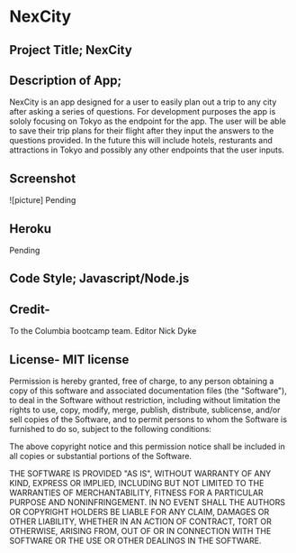 # NexCity

## Project Title; NexCity

## Description of App; 
NexCity is an app designed for a user to easily plan out a trip to any city after asking a series of questions. For development purposes the app is sololy focusing on Tokyo as the endpoint for the app. The user will be able to save their trip plans for their flight after they input the answers to the questions provided. In the future this will include hotels, resturants and attractions in Tokyo and possibly any other endpoints that the user inputs. 

## Screenshot
![picture] Pending

## Heroku 
Pending

## Code Style; Javascript/Node.js

## Credit- 
To the Columbia bootcamp team. Editor Nick Dyke 

## License- MIT license
Permission is hereby granted, free of charge, to any person obtaining a copy of this software and associated documentation files (the "Software"), to deal in the Software without restriction, including without limitation the rights to use, copy, modify, merge, publish, distribute, sublicense, and/or sell copies of the Software, and to permit persons to whom the Software is furnished to do so, subject to the following conditions:

The above copyright notice and this permission notice shall be included in all copies or substantial portions of the Software.

THE SOFTWARE IS PROVIDED "AS IS", WITHOUT WARRANTY OF ANY KIND, EXPRESS OR IMPLIED, INCLUDING BUT NOT LIMITED TO THE WARRANTIES OF MERCHANTABILITY, FITNESS FOR A PARTICULAR PURPOSE AND NONINFRINGEMENT. IN NO EVENT SHALL THE AUTHORS OR COPYRIGHT HOLDERS BE LIABLE FOR ANY CLAIM, DAMAGES OR OTHER LIABILITY, WHETHER IN AN ACTION OF CONTRACT, TORT OR OTHERWISE, ARISING FROM, OUT OF OR IN CONNECTION WITH THE SOFTWARE OR THE USE OR OTHER DEALINGS IN THE SOFTWARE.
